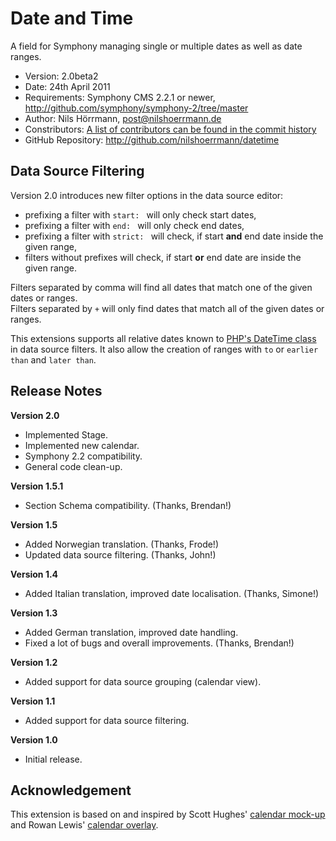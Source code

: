 # Date and Time

A field for Symphony managing single or multiple dates as well as date ranges.

- Version: 2.0beta2
- Date: 24th April 2011
- Requirements: Symphony CMS 2.2.1 or newer, <http://github.com/symphony/symphony-2/tree/master>
- Author: Nils Hörrmann, post@nilshoerrmann.de
- Constributors: [A list of contributors can be found in the commit history](http://github.com/nilshoerrmann/datetime/commits/master)
- GitHub Repository: <http://github.com/nilshoerrmann/datetime>

## Data Source Filtering

Version 2.0 introduces new filter options in the data source editor:

- prefixing a filter with `start: ` will only check start dates,
- prefixing a filter with `end: ` will only check end dates,
- prefixing a filter with `strict: ` will check, if start **and** end date inside the given range,
- filters without prefixes will check, if start **or** end date are inside the given range.

Filters separated by comma will find all dates that match one of the given dates or ranges.  
Filters separated by `+` will only find dates that match all of the given dates or ranges.

This extensions supports all relative dates known to [PHP's DateTime class](http://www.php.net/manual/en/datetime.formats.php) in data source filters. It also allow the creation of ranges with `to` or `earlier than` and `later than`.

## Release Notes

**Version 2.0**

- Implemented Stage.
- Implemented new calendar.
- Symphony 2.2 compatibility.
- General code clean-up.

**Version 1.5.1**

- Section Schema compatibility. (Thanks, Brendan!)

**Version 1.5**

- Added Norwegian translation. (Thanks, Frode!)
- Updated data source filtering. (Thanks, John!)

**Version 1.4**

- Added Italian translation, improved date localisation. (Thanks, Simone!)

**Version 1.3**

- Added German translation, improved date handling.
- Fixed a lot of bugs and overall improvements. (Thanks, Brendan!)

**Version 1.2**

- Added support for data source grouping (calendar view).

**Version 1.1**

- Added support for data source filtering.

**Version 1.0**

- Initial release.

## Acknowledgement

This extension is based on and inspired by Scott Hughes' [calendar mock-up](http://symphony-cms.com/community/discussions/103/) and Rowan Lewis' [calendar overlay](http://github.com/rowan-lewis/calendaroverlay/).
